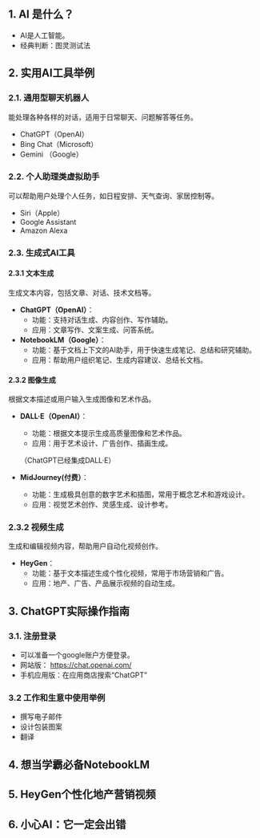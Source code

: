## 1. AI 是什么？
- AI是人工智能。
- 经典判断：图灵测试法

## 2. 实用AI工具举例
### 2.1. 通用型聊天机器人

能处理各种各样的对话，适用于日常聊天、问题解答等任务。

- ChatGPT（OpenAI）
- Bing Chat（Microsoft）
- Gemini （Google）

### 2.2. 个人助理类虚拟助手

可以帮助用户处理个人任务，如日程安排、天气查询、家居控制等。

- Siri（Apple）
- Google Assistant
- Amazon Alexa

### 2.3. 生成式AI工具

#### 2.3.1 文本生成

生成文本内容，包括文章、对话、技术文档等。

- **ChatGPT（OpenAI）**：
  - 功能：支持对话生成、内容创作、写作辅助。
  - 应用：文章写作、文案生成、问答系统。
- **NotebookLM（Google）**：
  - 功能：基于文档上下文的AI助手，用于快速生成笔记、总结和研究辅助。
  - 应用：帮助用户组织笔记、生成内容建议、总结长文档。
 
#### 2.3.2 图像生成

根据文本描述或用户输入生成图像和艺术作品。

- **DALL·E（OpenAI）**：
  - 功能：根据文本提示生成高质量图像和艺术作品。
  - 应用：用于艺术设计、广告创作、插画生成。
  
  （ChatGPT已经集成DALL·E）

- **MidJourney(付费）**：
  - 功能：生成极具创意的数字艺术和插图，常用于概念艺术和游戏设计。
  - 应用：视觉艺术创作、灵感生成、设计参考。

### 2.3.2 视频生成

生成和编辑视频内容，帮助用户自动化视频创作。

- **HeyGen**：
  - 功能：基于文本描述生成个性化视频，常用于市场营销和广告。
  - 应用：地产、广告、产品展示视频的自动生成。

## 3. ChatGPT实际操作指南

### 3.1. 注册登录

- 可以准备一个google账户方便登录。
- 网站版： https://chat.openai.com/
- 手机应用版：在应用商店搜索“ChatGPT”
   
### 3.2 工作和生意中使用举例
- 撰写电子邮件
- 设计包装图案
- 翻译

## 4. 想当学霸必备NotebookLM

## 5. HeyGen个性化地产营销视频

## 6. 小心AI：它一定会出错
